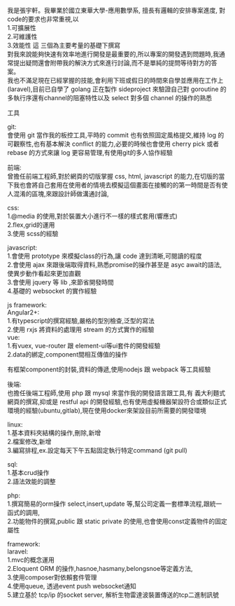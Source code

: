 我是張宇軒。我畢業於國立東華大學-應用數學系, 擅長有邏輯的安排專案進度,
對code的要求也非常重視,以<br>
1.可擴展性<br>
2.可維護性<br>
3.效能性 這 三個為主要考量的基礎下撰寫<br>
對我來說能夠快速有效率地進行開發是最重要的,所以專案的開發遇到問題時,我通常提出疑問還會附帶我的解決方式來進行討論,而不是單純的提問等待對方的答案。<br>
我也不滿足現在已經掌握的技能,會利用下班或假日的時間來自學並應用在工作上(laravel),目前已自學了 golang 正在製作 sideproject 來驗證自己對 goroutine 的多執行序還有channel的阻塞特性以及 select 對多個 channel 的操作的熟悉<br>

工具

git:<br>
會使用 git 當作我的板控工具,平時的 commit 也有依照固定風格提交,維持 log 的可觀察性,也有基本解決 conflict 的能力,必要的時候也會使用 cherry pick 或者 rebase 的方式來讓 log 更容易管理,有使用git的多人協作經驗<br>

前端:<br>
曾擔任前端工程師,對於網頁的切版掌握 css, html, javascript 的能力,在切版的當下我也會將自己套用在使用者的情境去模擬這個畫面在接觸的的第一時間是否有使人混淆的區塊,來跟設計師做溝通討論,

css:<br>
1.@media 的使用,對於裝置大小進行不一樣的樣式套用(響應式)<br>
2.flex,grid的運用<br>
3.使用 scss的經驗<br>

javascript:<br>
1.會使用 prototype 來模擬class的行為,讓 code 達到清晰,可閱讀的程度<br>
2.會使用 ajax 來跟後端取得資料,熟悉promise的操作甚至是 asyc await的語法,使異步動作看起來更加直觀<br>
3.會使用 jquery 等 lib ,來節省開發時間<br>
4.基礎的 websocket 的實作經驗<br>

js framework:<br>
Angular2+:<br>
1.有typescript的撰寫經驗,嚴格的型別檢查,泛型的寫法<br>
2.使用 rxjs 將資料的處理用 stream 的方式實作的經驗<br>
vue:<br>
1.有vuex, vue-router 跟 element-ui等ui套件的開發經驗<br>
2.data的綁定,component間相互傳值的操作<br>

有框架component的封裝,資料的傳遞,使用nodejs 跟 webpack 等工具經驗<br>

後端:<br>
也擔任後端工程師,使用 php 跟 mysql 來當作我的開發語言跟工具,有 義大利麵式網頁的撰寫,抑或是 restful api 的開發經驗,也有使用虛擬機器架設符合或類似正式環境的經驗(ubuntu,gitlab),現在使用docker來架設目前所需要的開發環境<br>

linux:<br>
1.基本資料夾結構的操作,刪除,新增<br>
2.檔案修改,新增<br>
3.編寫排程,ex.設定每天下午五點固定執行特定command (git pull)<br>

sql:<br>
1.基本crud操作<br>
2.語法效能的調整<br>

php:<br>
1.撰寫簡易的orm操作 select,insert,update 等,幫公司定義一套標準流程,跟統一函式的調用,<br>
2.功能物件的撰寫,public 跟 static private 的使用,也會使用const定義物件的固定屬性<br>

framework:<br>
laravel:<br>
1.mvc的概念運用<br>
2.Eloquent ORM 的操作,hasnoe,hasmany,belongsnoe等定義方法,<br>
3.使用composer對依賴套件管理<br>
4.使用queue, 透過event push websocket通知<br>
5.建立基於 tcp/ip 的socket server, 解析生物雷達波裝置傳送的tcp二進制訊號<br>
<!---
Cyuhsuan/Cyuhsuan is a ✨ special ✨ repository because its `README.md` (this file) appears on your GitHub profile.
You can click the Preview link to take a look at your changes.
--->
